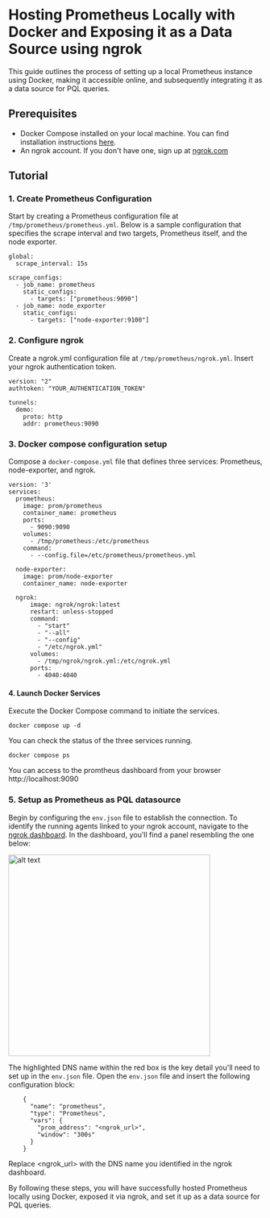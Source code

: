 
# Hosting Prometheus Locally with Docker and Exposing it as a Data Source using ngrok

This guide outlines the process of setting up a local Prometheus instance using Docker, making it accessible online, and subsequently integrating it as a data source for PQL queries.

## Prerequisites
- Docker Compose installed on your local machine. You can find installation instructions [here](https://docs.docker.com/compose/install/).
- An ngrok account. If you don't have one, sign up at [ngrok.com](ngrok.com.)

## Tutorial

### 1. Create Prometheus Configuration 
Start by creating a Prometheus configuration file at `/tmp/prometheus/prometheus.yml`. Below is a sample configuration that specifies the scrape interval and two targets, Prometheus itself, and the node exporter.

```
global:
  scrape_interval: 15s

scrape_configs:
  - job_name: prometheus
    static_configs:
      - targets: ["prometheus:9090"]
  - job_name: node_exporter
    static_configs:
      - targets: ["node-exporter:9100"]
```

### 2. Configure ngrok

Create a ngrok.yml configuration file at `/tmp/prometheus/ngrok.yml`. Insert your ngrok authentication token.

```
version: "2"
authtoken: "YOUR_AUTHENTICATION_TOKEN"

tunnels:
  demo:
    proto: http
    addr: prometheus:9090
```
### 3. Docker compose configuration setup

Compose a `docker-compose.yml` file that defines three services: Prometheus, node-exporter, and ngrok.

```
version: '3'
services:
  prometheus:
    image: prom/prometheus
    container_name: prometheus
    ports:
      - 9090:9090
    volumes:
      - /tmp/prometheus:/etc/prometheus
    command:
      - --config.file=/etc/prometheus/prometheus.yml
    
  node-exporter:
    image: prom/node-exporter
    container_name: node-exporter

  ngrok:
      image: ngrok/ngrok:latest
      restart: unless-stopped
      command:
        - "start"
        - "--all"
        - "--config"
        - "/etc/ngrok.yml"
      volumes:
        - /tmp/ngrok/ngrok.yml:/etc/ngrok.yml
      ports:
        - 4040:4040
```

#### 4. Launch Docker Services
Execute the Docker Compose command to initiate the services.

```docker compose up -d ```

You can check the status of the three services running.

```docker compose ps``` 

You can access to the promtheus dashboard from your browser  http://localhost:9090

### 5. Setup as Prometheus as PQL datasource  


Begin by configuring the `env.json` file to establish the connection. To identify the running agents linked to your ngrok account, navigate to the [ngrok dashboard](https://dashboard.ngrok.com/tunnels/agent). In the dashboard, you'll find a panel resembling the one below:

<img src="../images/ngrok-agent.svg" alt="alt text" width="400" />

The highlighted DNS name within the red box is the key detail you'll need to set up in the `env.json` file. Open the `env.json` file and insert the following configuration block:

```
    {
      "name": "prometheus",
      "type": "Prometheus",
      "vars": {
        "prom_address": "<ngrok_url>",
        "window": "300s"
      }
    }
```

Replace <ngrok_url> with the DNS name you identified in the ngrok dashboard.

By following these steps, you will have successfully hosted Prometheus locally using Docker, exposed it via ngrok, and set it up as a data source for PQL queries. 